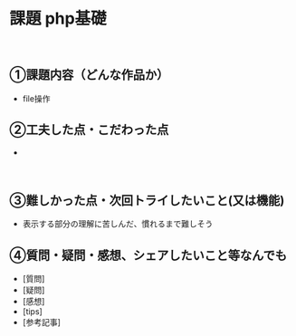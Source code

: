 # 課題 php基礎
​
## ①課題内容（どんな作品か）
- file操作
​
## ②工夫した点・こだわった点
- 
​
## ③難しかった点・次回トライしたいこと(又は機能)
- 表示する部分の理解に苦しんだ、慣れるまで難しそう
​
## ④質問・疑問・感想、シェアしたいこと等なんでも
- [質問]
- [疑問]
- [感想]
- [tips]
- [参考記事]